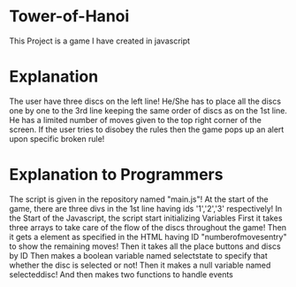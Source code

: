 # Tower-of-Hanoi
This Project is a game I have created in javascript
# Explanation
The user have three discs on the left line!
He/She has to place all the discs one by one to the 3rd line keeping the same order of discs as on the 1st line.
He has a limited number of moves given to the top right corner of the screen.
If the user tries to disobey the rules then the game pops up an alert upon specific broken rule!
# Explanation to Programmers
The script is given in the repository named "main.js"!
At the start of the game, there are three divs in the 1st line having ids '1','2','3' respectively!
In the Start of the Javascript, the script start initializing Variables
First it takes three arrays to take care of the flow of the discs throughout the game!
Then it gets a element as specified in the HTML having ID "numberofmovesentry" to show the remaining moves!
Then it takes all the place buttons and discs by ID
Then makes a boolean variable named selectstate to specify that whether the disc is selected or not!
Then it makes a null variable named selecteddisc!
And then makes two functions to handle events
